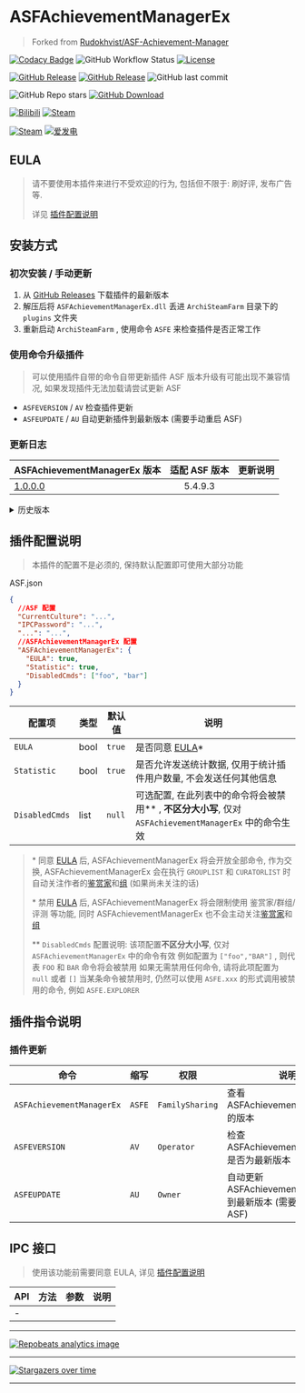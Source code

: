 # ASFAchievementManagerEx 

> Forked from [Rudokhvist/ASF-Achievement-Manager](https://github.com/Rudokhvist/ASF-Achievement-Manager)

[![Codacy Badge](https://app.codacy.com/project/badge/Grade/3d174e792fd4412bb6b34a77d67e5dea)](https://www.codacy.com/gh/chr233/ASFAchievementManagerEx/dashboard)
![GitHub Workflow Status](https://img.shields.io/github/actions/workflow/status/chr233/ASFAchievementManagerEx/publish.yml?logo=github)
[![License](https://img.shields.io/github/license/chr233/ASFAchievementManagerEx?logo=apache)](https://github.com/chr233/ASFAchievementManagerEx/blob/master/license)

[![GitHub Release](https://img.shields.io/github/v/release/chr233/ASFAchievementManagerEx?logo=github)](https://github.com/chr233/ASFAchievementManagerEx/releases)
[![GitHub Release](https://img.shields.io/github/v/release/chr233/ASFAchievementManagerEx?include_prereleases&label=pre-release&logo=github)](https://github.com/chr233/ASFAchievementManagerEx/releases)
![GitHub last commit](https://img.shields.io/github/last-commit/chr233/ASFAchievementManagerEx?logo=github)

![GitHub Repo stars](https://img.shields.io/github/stars/chr233/ASFAchievementManagerEx?logo=github)
[![GitHub Download](https://img.shields.io/github/downloads/chr233/ASFAchievementManagerEx/total?logo=github)](https://img.shields.io/github/v/release/chr233/ASFAchievementManagerEx)

[![Bilibili](https://img.shields.io/badge/bilibili-Chr__-00A2D8.svg?logo=bilibili)](https://space.bilibili.com/5805394)
[![Steam](https://img.shields.io/badge/steam-Chr__-1B2838.svg?logo=steam)](https://steamcommunity.com/id/Chr_)

[![Steam](https://img.shields.io/badge/steam-donate-1B2838.svg?logo=steam)](https://steamcommunity.com/tradeoffer/new/?partner=221260487&token=xgqMgL-i)
[![爱发电](https://img.shields.io/badge/爱发电-chr__-ea4aaa.svg?logo=github-sponsors)](https://afdian.net/@chr233)

## EULA

> 请不要使用本插件来进行不受欢迎的行为, 包括但不限于: 刷好评, 发布广告 等.
>
> 详见 [插件配置说明](#插件配置说明)

## 安装方式

### 初次安装 / 手动更新

1. 从 [GitHub Releases](https://github.com/chr233/ASFAchievementManagerEx/releases) 下载插件的最新版本
2. 解压后将 `ASFAchievementManagerEx.dll` 丢进 `ArchiSteamFarm` 目录下的 `plugins` 文件夹
3. 重新启动 `ArchiSteamFarm` , 使用命令 `ASFE` 来检查插件是否正常工作

### 使用命令升级插件

> 可以使用插件自带的命令自带更新插件
> ASF 版本升级有可能出现不兼容情况, 如果发现插件无法加载请尝试更新 ASF

- `ASFEVERSION` / `AV` 检查插件更新
- `ASFEUPDATE` / `AU` 自动更新插件到最新版本 (需要手动重启 ASF)

### 更新日志

| ASFAchievementManagerEx 版本                                                      | 适配 ASF 版本 | 更新说明 |
| --------------------------------------------------------------------------------- | :-----------: | -------- |
| [1.0.0.0](https://github.com/chr233/ASFAchievementManagerEx/releases/tag/1.0.0.0) |    5.4.9.3    |          |

<details>
  <summary>历史版本</summary>

</details>

## 插件配置说明

> 本插件的配置不是必须的, 保持默认配置即可使用大部分功能

ASF.json

```json
{
  //ASF 配置
  "CurrentCulture": "...",
  "IPCPassword": "...",
  "...": "...",
  //ASFAchievementManagerEx 配置
  "ASFAchievementManagerEx": {
    "EULA": true,
    "Statistic": true,
    "DisabledCmds": ["foo", "bar"]
  }
}
```

| 配置项         | 类型 | 默认值 | 说明                                                                                                     |
| -------------- | ---- | ------ | -------------------------------------------------------------------------------------------------------- |
| `EULA`         | bool | `true` | 是否同意 [EULA](#EULA)\*                                                                                 |
| `Statistic`    | bool | `true` | 是否允许发送统计数据, 仅用于统计插件用户数量, 不会发送任何其他信息                                       |
| `DisabledCmds` | list | `null` | 可选配置, 在此列表中的命令将会被禁用\*\* , **不区分大小写**, 仅对 `ASFAchievementManagerEx` 中的命令生效 |

> \* 同意 [EULA](#EULA) 后, ASFAchievementManagerEx 将会开放全部命令, 作为交换, ASFAchievementManagerEx 会在执行 `GROUPLIST` 和 `CURATORLIST` 时自动关注作者的[鉴赏家](https://steamcommunity.com/groups/11012580/curation)和[组](https://steamcommunity.com/groups/11012580) (如果尚未关注的话)
>
> \* 禁用 [EULA](#EULA) 后, ASFAchievementManagerEx 将会限制使用 鉴赏家/群组/评测 等功能, 同时 ASFAchievementManagerEx 也不会主动关注[鉴赏家](https://steamcommunity.com/groups/11012580/curation)和[组](https://steamcommunity.com/groups/11012580)
>
> \*\* `DisabledCmds` 配置说明: 该项配置**不区分大小写**, 仅对 `ASFAchievementManagerEx` 中的命令有效
> 例如配置为 `["foo","BAR"]` , 则代表 `FOO` 和 `BAR` 命令将会被禁用
> 如果无需禁用任何命令, 请将此项配置为 `null` 或者 `[]`
> 当某条命令被禁用时, 仍然可以使用 `ASFE.xxx` 的形式调用被禁用的命令, 例如 `ASFE.EXPLORER`

## 插件指令说明

### 插件更新

| 命令                      | 缩写   | 权限            | 说明                                                           |
| ------------------------- | ------ | --------------- | -------------------------------------------------------------- |
| `ASFAchievementManagerEx` | `ASFE` | `FamilySharing` | 查看 ASFAchievementManagerEx 的版本                            |
| `ASFEVERSION`             | `AV`   | `Operator`      | 检查 ASFAchievementManagerEx 是否为最新版本                    |
| `ASFEUPDATE`              | `AU`   | `Owner`         | 自动更新 ASFAchievementManagerEx 到最新版本 (需要手动重启 ASF) |

## IPC 接口

> 使用该功能前需要同意 EULA, 详见 [插件配置说明](#插件配置说明)

| API | 方法 | 参数 | 说明 |
| --- | ---- | ---- | ---- |
| -   |      |      |      |

---

[![Repobeats analytics image](https://repobeats.axiom.co/api/embed/df6309642cc2a447195c816473e7e54e8ae849f9.svg "Repobeats analytics image")](https://github.com/chr233/ASFAchievementManagerEx/pulse)

---

[![Stargazers over time](https://starchart.cc/chr233/ASFAchievementManagerEx.svg)](https://github.com/chr233/ASFAchievementManagerEx/stargazers)

---
